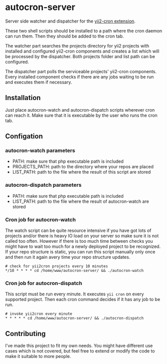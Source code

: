 # autocron-server
Server side watcher and dispatcher for the [yii2-cron extension](https://github.com/bpetheo/yii2-cron).

These two shell scripts should be installed to a path where the cron daemon can run them. Then they should be added to the cron tab.

The watcher part searches the projects directory for yii2 projects with installed and configured yii2-cron components and creates a list which will be processed by the dispatcher. Both projects folder and list path can be configured.

The dispatcher part polls the serviceable projects' yii2-cron components. Every installed component checks if there are any jobs waiting to be run and executes them if necessary.

## Installation
Just place autocron-watch and autocron-dispatch scripts wherever cron can reach it. Make sure that it is executable by the user who runs the cron tab.

## Configation

### autocron-watch parameters
* PATH: make sure that php executable path is included
* PROJECTS_PATH: path to the directory where your repos are placed
* LIST_PATH: path to the file where the result of this script are stored

### autocron-dispatch parameters
* PATH: make sure that php executable path is included
* LIST_PATH: path to the file where the result of autocron-watch are stored

### Cron job for autocron-watch
The watch script can be quite resource intensive if you have got lots of projects and/or there is heavy IO load on your server so make sure it is not called too often. However if there is too much time between checks you might have to wait too much for a newly deployed project to be recognized. If your repo structure is static, you can run this script manually only once and then run it again avery time your repo structure updates.
```
# check for yii2cron projects every 10 minutes
*/10 * * * * cd /home/www/autocron-server/ && ./autocron-watch
```
### Cron job for autocron-dispatch
This script must be run every minute. It executes `yii cron` on every supported project. Then each cron command decides if it has any job to be run.
```
# invoke yii2cron every minute
* * * * * cd /home/www/autocron-server/ && ./autocron-dispatch
```

## Contributing
I've made this project to fit my own needs. You might have different use cases which is not covered, but feel free to extend or modify the code to make it suitable to more people. 
